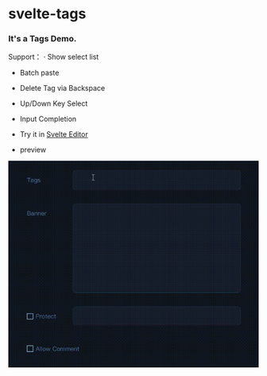 # svelte-tags

### It's a Tags Demo.

Support：
· Show select list
- Batch paste
- Delete Tag via Backspace
- Up/Down Key Select
- Input Completion

- Try it in [Svelte Editor](https://svelte.dev/repl/47463db1c75f4e6bb265dedf59141944?version=3.42.3)

- preview


![](20210827_000108.gif)
